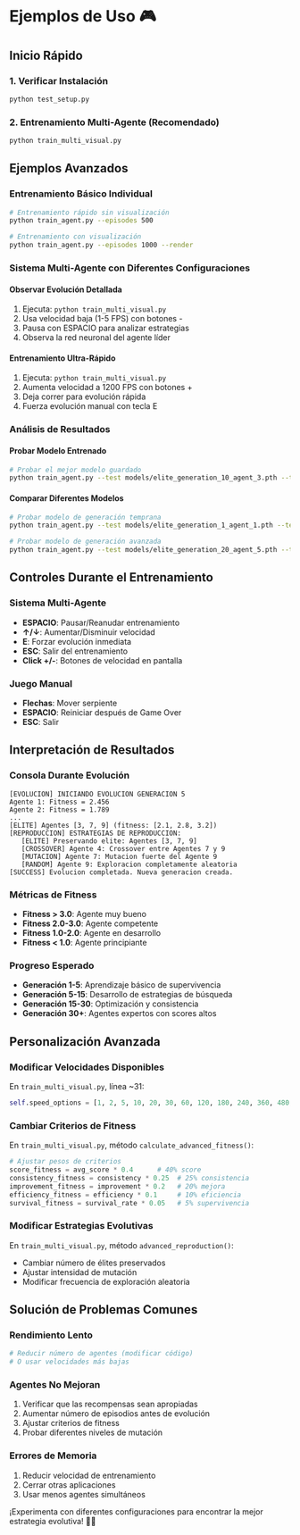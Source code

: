 # Ejemplos de Uso 🎮

## Inicio Rápido

### 1. Verificar Instalación
```bash
python test_setup.py
```

### 2. Entrenamiento Multi-Agente (Recomendado)
```bash
python train_multi_visual.py
```

## Ejemplos Avanzados

### Entrenamiento Básico Individual
```bash
# Entrenamiento rápido sin visualización
python train_agent.py --episodes 500

# Entrenamiento con visualización
python train_agent.py --episodes 1000 --render
```

### Sistema Multi-Agente con Diferentes Configuraciones

#### Observar Evolución Detallada
1. Ejecuta: `python train_multi_visual.py`
2. Usa velocidad baja (1-5 FPS) con botones -
3. Pausa con ESPACIO para analizar estrategias
4. Observa la red neuronal del agente líder

#### Entrenamiento Ultra-Rápido
1. Ejecuta: `python train_multi_visual.py`
2. Aumenta velocidad a 1200 FPS con botones +
3. Deja correr para evolución rápida
4. Fuerza evolución manual con tecla E

### Análisis de Resultados

#### Probar Modelo Entrenado
```bash
# Probar el mejor modelo guardado
python train_agent.py --test models/elite_generation_10_agent_3.pth --test-episodes 10
```

#### Comparar Diferentes Modelos
```bash
# Probar modelo de generación temprana
python train_agent.py --test models/elite_generation_1_agent_1.pth --test-episodes 5

# Probar modelo de generación avanzada
python train_agent.py --test models/elite_generation_20_agent_5.pth --test-episodes 5
```

## Controles Durante el Entrenamiento

### Sistema Multi-Agente
- **ESPACIO**: Pausar/Reanudar entrenamiento
- **↑/↓**: Aumentar/Disminuir velocidad
- **E**: Forzar evolución inmediata
- **ESC**: Salir del entrenamiento
- **Click +/-**: Botones de velocidad en pantalla

### Juego Manual
- **Flechas**: Mover serpiente
- **ESPACIO**: Reiniciar después de Game Over
- **ESC**: Salir

## Interpretación de Resultados

### Consola Durante Evolución
```
[EVOLUCION] INICIANDO EVOLUCION GENERACION 5
Agente 1: Fitness = 2.456
Agente 2: Fitness = 1.789
...
[ELITE] Agentes [3, 7, 9] (fitness: [2.1, 2.8, 3.2])
[REPRODUCCION] ESTRATEGIAS DE REPRODUCCION:
   [ELITE] Preservando elite: Agentes [3, 7, 9]
   [CROSSOVER] Agente 4: Crossover entre Agentes 7 y 9
   [MUTACION] Agente 7: Mutacion fuerte del Agente 9
   [RANDOM] Agente 9: Exploracion completamente aleatoria
[SUCCESS] Evolucion completada. Nueva generacion creada.
```

### Métricas de Fitness
- **Fitness > 3.0**: Agente muy bueno
- **Fitness 2.0-3.0**: Agente competente
- **Fitness 1.0-2.0**: Agente en desarrollo
- **Fitness < 1.0**: Agente principiante

### Progreso Esperado
- **Generación 1-5**: Aprendizaje básico de supervivencia
- **Generación 5-15**: Desarrollo de estrategias de búsqueda
- **Generación 15-30**: Optimización y consistencia
- **Generación 30+**: Agentes expertos con scores altos

## Personalización Avanzada

### Modificar Velocidades Disponibles
En `train_multi_visual.py`, línea ~31:
```python
self.speed_options = [1, 2, 5, 10, 20, 30, 60, 120, 180, 240, 360, 480, 600, 720, 960, 1200]
```

### Cambiar Criterios de Fitness
En `train_multi_visual.py`, método `calculate_advanced_fitness()`:
```python
# Ajustar pesos de criterios
score_fitness = avg_score * 0.4      # 40% score
consistency_fitness = consistency * 0.25  # 25% consistencia
improvement_fitness = improvement * 0.2   # 20% mejora
efficiency_fitness = efficiency * 0.1     # 10% eficiencia
survival_fitness = survival_rate * 0.05   # 5% supervivencia
```

### Modificar Estrategias Evolutivas
En `train_multi_visual.py`, método `advanced_reproduction()`:
- Cambiar número de élites preservados
- Ajustar intensidad de mutación
- Modificar frecuencia de exploración aleatoria

## Solución de Problemas Comunes

### Rendimiento Lento
```bash
# Reducir número de agentes (modificar código)
# O usar velocidades más bajas
```

### Agentes No Mejoran
1. Verificar que las recompensas sean apropiadas
2. Aumentar número de episodios antes de evolución
3. Ajustar criterios de fitness
4. Probar diferentes niveles de mutación

### Errores de Memoria
1. Reducir velocidad de entrenamiento
2. Cerrar otras aplicaciones
3. Usar menos agentes simultáneos

¡Experimenta con diferentes configuraciones para encontrar la mejor estrategia evolutiva! 🧬🚀
